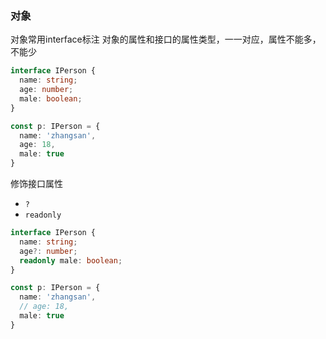 ### 对象
对象常用interface标注
对象的属性和接口的属性类型，一一对应，属性不能多，不能少
```TypeScript
interface IPerson {
  name: string;
  age: number;
  male: boolean;
}

const p: IPerson = {
  name: 'zhangsan',
  age: 18,
  male: true
}
```

修饰接口属性
* `?`
* `readonly`
```TypeScript
interface IPerson {
  name: string;
  age?: number;
  readonly male: boolean;
}

const p: IPerson = {
  name: 'zhangsan',
  // age: 18,
  male: true
}
```